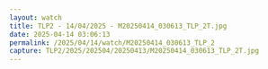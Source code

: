 ```yaml
---
layout: watch
title: TLP2 - 14/04/2025 - M20250414_030613_TLP_2T.jpg
date: 2025-04-14 03:06:13
permalink: /2025/04/14/watch/M20250414_030613_TLP_2
capture: TLP2/2025/202504/20250413/M20250414_030613_TLP_2T.jpg
---
```

